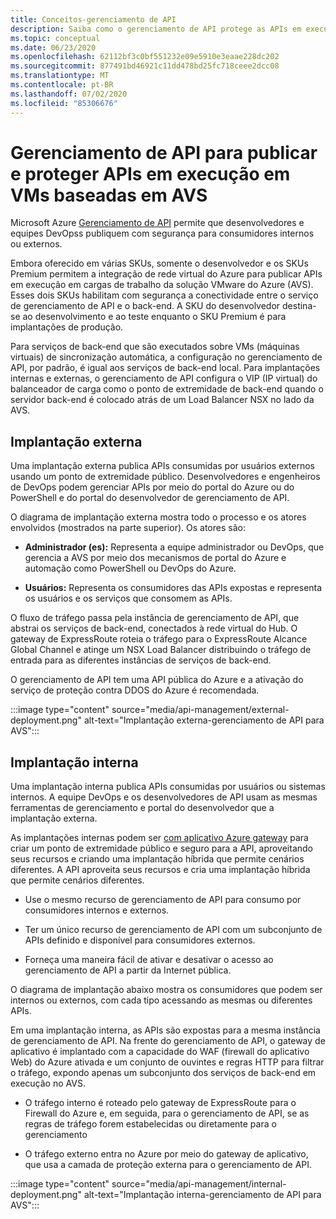 ```yaml
---
title: Conceitos-gerenciamento de API
description: Saiba como o gerenciamento de API protege as APIs em execução em VMs (máquinas virtuais) da AVS (solução VMware) do Azure
ms.topic: conceptual
ms.date: 06/23/2020
ms.openlocfilehash: 62112bf3c0bf551232e09e5910e3eaae228dc202
ms.sourcegitcommit: 877491bd46921c11dd478bd25fc718ceee2dcc08
ms.translationtype: MT
ms.contentlocale: pt-BR
ms.lasthandoff: 07/02/2020
ms.locfileid: "85306676"
---
```

# <a name="api-management-to-publish-and-protect-apis-running-on-avs-based-vms"></a>Gerenciamento de API para publicar e proteger APIs em execução em VMs baseadas em AVS

Microsoft Azure [Gerenciamento de API](https://azure.microsoft.com/services/api-management/) permite que desenvolvedores e equipes DevOpss publiquem com segurança para consumidores internos ou externos.

Embora oferecido em várias SKUs, somente o desenvolvedor e os SKUs Premium permitem a integração de rede virtual do Azure para publicar APIs em execução em cargas de trabalho da solução VMware do Azure (AVS). Esses dois SKUs habilitam com segurança a conectividade entre o serviço de gerenciamento de API e o back-end. A SKU do desenvolvedor destina-se ao desenvolvimento e ao teste enquanto o SKU Premium é para implantações de produção.

Para serviços de back-end que são executados sobre VMs (máquinas virtuais) de sincronização automática, a configuração no gerenciamento de API, por padrão, é igual aos serviços de back-end local. Para implantações internas e externas, o gerenciamento de API configura o VIP (IP virtual) do balanceador de carga como o ponto de extremidade de back-end quando o servidor back-end é colocado atrás de um Load Balancer NSX no lado da AVS.

## <a name="external-deployment"></a>Implantação externa

Uma implantação externa publica APIs consumidas por usuários externos usando um ponto de extremidade público. Desenvolvedores e engenheiros de DevOps podem gerenciar APIs por meio do portal do Azure ou do PowerShell e do portal do desenvolvedor de gerenciamento de API.

O diagrama de implantação externa mostra todo o processo e os atores envolvidos (mostrados na parte superior). Os atores são:

- **Administrador (es):** Representa a equipe administrador ou DevOps, que gerencia a AVS por meio dos mecanismos de portal do Azure e automação como PowerShell ou DevOps do Azure.

- **Usuários:**  Representa os consumidores das APIs expostas e representa os usuários e os serviços que consomem as APIs.

O fluxo de tráfego passa pela instância de gerenciamento de API, que abstrai os serviços de back-end, conectados à rede virtual do Hub. O gateway de ExpressRoute roteia o tráfego para o ExpressRoute Alcance Global Channel e atinge um NSX Load Balancer distribuindo o tráfego de entrada para as diferentes instâncias de serviços de back-end.

O gerenciamento de API tem uma API pública do Azure e a ativação do serviço de proteção contra DDOS do Azure é recomendada. 

:::image type="content" source="media/api-management/external-deployment.png" alt-text="Implantação externa-gerenciamento de API para AVS":::


## <a name="internal-deployment"></a>Implantação interna

Uma implantação interna publica APIs consumidas por usuários ou sistemas internos. A equipe DevOps e os desenvolvedores de API usam as mesmas ferramentas de gerenciamento e portal do desenvolvedor que a implantação externa.

As implantações internas podem ser [com aplicativo Azure gateway](../api-management/api-management-howto-integrate-internal-vnet-appgateway.md) para criar um ponto de extremidade público e seguro para a API, aproveitando seus recursos e criando uma implantação híbrida que permite cenários diferentes.  A API aproveita seus recursos e cria uma implantação híbrida que permite cenários diferentes.

* Use o mesmo recurso de gerenciamento de API para consumo por consumidores internos e externos.

* Ter um único recurso de gerenciamento de API com um subconjunto de APIs definido e disponível para consumidores externos.

* Forneça uma maneira fácil de ativar e desativar o acesso ao gerenciamento de API a partir da Internet pública.

O diagrama de implantação abaixo mostra os consumidores que podem ser internos ou externos, com cada tipo acessando as mesmas ou diferentes APIs.

Em uma implantação interna, as APIs são expostas para a mesma instância de gerenciamento de API. Na frente do gerenciamento de API, o gateway de aplicativo é implantado com a capacidade do WAF (firewall do aplicativo Web) do Azure ativada e um conjunto de ouvintes e regras HTTP para filtrar o tráfego, expondo apenas um subconjunto dos serviços de back-end em execução no AVS.

* O tráfego interno é roteado pelo gateway de ExpressRoute para o Firewall do Azure e, em seguida, para o gerenciamento de API, se as regras de tráfego forem estabelecidas ou diretamente para o gerenciamento  

* O tráfego externo entra no Azure por meio do gateway de aplicativo, que usa a camada de proteção externa para o gerenciamento de API.


:::image type="content" source="media/api-management/internal-deployment.png" alt-text="Implantação interna-gerenciamento de API para AVS":::